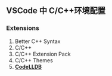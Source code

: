 ## VSCode 中 C/C++环境配置

### Extensions

1. Better C++ Syntax
2. C/C++
3. C/C++ Extension Pack
4. C/C++ Themes
5. [**CodeLLDB**](https://stackoverflow.com/a/73044327/24861773)


